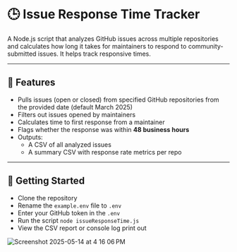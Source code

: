# 🕒 Issue Response Time Tracker

A Node.js script that analyzes GitHub issues across multiple repositories and calculates how long it takes for maintainers to respond to community-submitted issues. It helps track responsive times. 

---

## 🚀 Features

- Pulls issues (open or closed) from specified GitHub repositories from the provided date (default March 2025)
- Filters out issues opened by maintainers
- Calculates time to first response from a maintainer
- Flags whether the response was within **48 business hours**
- Outputs:
  - A CSV of all analyzed issues
  - A summary CSV with response rate metrics per repo

---

## 📁 Getting Started
- Clone the repository 
- Rename the `example.env` file to `.env`
- Enter your GitHub token in the  `.env`
- Run the script `node issueResponseTime.js`
- View the CSV report or console log print out

  
![Screenshot 2025-05-14 at 4 16 06 PM](https://github.com/user-attachments/assets/5e2f7354-ee3a-48a5-9b9a-83593c791c5e)
